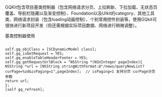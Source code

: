 <p>GQKit包含项目基类控制器（包含网络请求分页、上拉刷新、下拉加载、无状态页覆盖、导航栏隐藏以及渐变控制）、Foundation以及UIkit的category、其他工具类、网络请求封装（包含loading动画控制）、个别常用控件封装等，使用GQkit可很快进行新项目开发（但还需根据实际项目数据、网络进行稍微调整）。<p>

<p>基类控制器使用<p>
<pre><code>
self.gq_objClass = [SCDynamicModel class];
self.gq_isGetRequest = YES;
self.gq_enableTableHeaderFooter = YES;
self.gq_getRequestUrlBlock = ^NSString *(NSUInteger pageIndex){
NSString *url = [NSString stringWithFormat:@"/news/queryNowList?curPage=%zd&isPaging=1",pageIndex];  // isPaging=1 支持分页 curPage分页参数
return url;
};
[self gq_refresh];
</code></pre>
